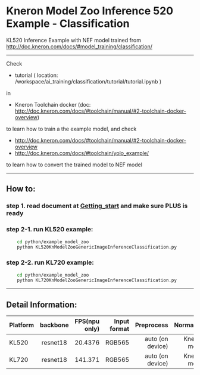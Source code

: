 # Kneron Model Zoo Inference 520 Example - Classification

KL520 Inference Example with NEF model trained from
http://doc.kneron.com/docs/#model_training/classification/

---

Check  

- tutorial ( location: /workspace/ai_training/classification/tutorial/tutorial.ipynb ) 

in

- Kneron Toolchain docker (doc: http://doc.kneron.com/docs/#toolchain/manual/#2-toolchain-docker-overview)

to learn how to train a the example model, and check 

- http://doc.kneron.com/docs/#toolchain/manual/#2-toolchain-docker-overview
- http://doc.kneron.com/docs/#toolchain/yolo_example/

to learn how to convert the trained model to NEF model

---

## How to:  
### step 1. read document at [Getting_start](../../getting_start.md) and make sure PLUS is ready  
### step 2-1. run KL520 example:  

```bash
    cd python/example_model_zoo
    python KL520KnModelZooGenericImageInferenceClassification.py  
```
### step 2-2. run KL720 example:  

```bash
    cd python/example_model_zoo
    python KL720KnModelZooGenericImageInferenceClassification.py  
```

---

## Detail Information:  

Platform      |  backbone  | FPS(npu only) | Input format |    Preprocess    |  Normalize  |  
--------------|:----------:|--------------:| ------------:| ----------------:| -----------:|  
KL520         |  resnet18  | 20.4376       |    RGB565    | auto (on device) | Kneron mode |  
KL720         |  resnet18  | 141.371       |    RGB565    | auto (on device) | Kneron mode |  
